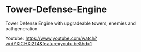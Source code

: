 # Tower-Defense-Engine
Tower Defense Engine with upgradeable towers, enemies and pathgeneration

Youtube: https://www.youtube.com/watch?v=dYXICHXI2T4&feature=youtu.be&hd=1
